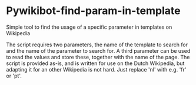 # Pywikibot-find-param-in-template
Simple tool to find the usage of a specific parameter in templates on Wikipedia

The script requires two parameters, the name of the template to search for and the name of the parameter to search for. A third parameter can be used to read the values and store these, together with the name of the page.
The script is provided as-is, and is written for use on the Dutch Wikipedia, but adapting it for an other Wikipedia is not hard. Just replace 'nl' with e.g. 'fr' or 'pt'.
